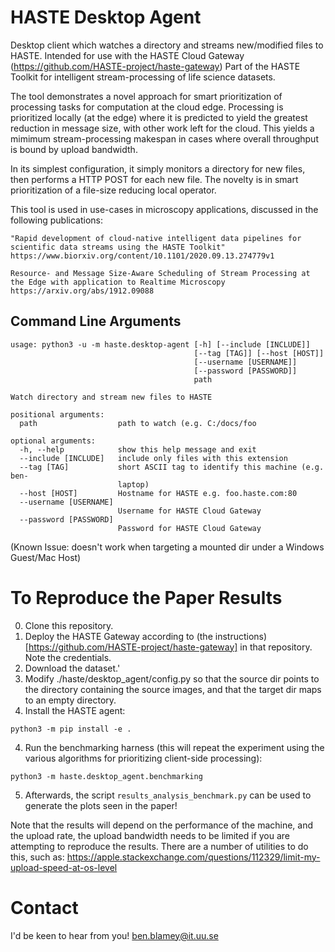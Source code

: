 # HASTE Desktop Agent

Desktop client which watches a directory and streams new/modified files to HASTE. Intended for use with the HASTE Cloud Gateway (https://github.com/HASTE-project/haste-gateway)
Part of the HASTE Toolkit for intelligent stream-processing of life science datasets.

The tool demonstrates a novel approach for smart prioritization of processing tasks for computation at the cloud edge.
Processing is prioritized locally (at the edge) where it is predicted to yield the greatest reduction in message size, with other work left for the cloud.
This yields a mimimum stream-processing makespan in cases where overall throughput is bound by upload bandwidth. 

In its simplest configuration, it simply monitors a directory for new files, then performs a HTTP POST for each new file. The novelty is in smart prioritization of a file-size reducing local operator.

This tool is used in use-cases in microscopy applications, discussed in the following publications:
```
"Rapid development of cloud-native intelligent data pipelines for scientific data streams using the HASTE Toolkit"
https://www.biorxiv.org/content/10.1101/2020.09.13.274779v1
```

```
Resource- and Message Size-Aware Scheduling of Stream Processing at the Edge with application to Realtime Microscopy
https://arxiv.org/abs/1912.09088
```

## Command Line Arguments

```
usage: python3 -u -m haste.desktop-agent [-h] [--include [INCLUDE]]
                                         [--tag [TAG]] [--host [HOST]]
                                         [--username [USERNAME]]
                                         [--password [PASSWORD]]
                                         path

Watch directory and stream new files to HASTE

positional arguments:
  path                  path to watch (e.g. C:/docs/foo

optional arguments:
  -h, --help            show this help message and exit
  --include [INCLUDE]   include only files with this extension
  --tag [TAG]           short ASCII tag to identify this machine (e.g. ben-
                        laptop)
  --host [HOST]         Hostname for HASTE e.g. foo.haste.com:80
  --username [USERNAME]
                        Username for HASTE Cloud Gateway
  --password [PASSWORD]
                        Password for HASTE Cloud Gateway

```

(Known Issue: doesn't work when targeting a mounted dir under a Windows Guest/Mac Host)

# To Reproduce the Paper Results

0. Clone this repository.
0. Deploy the HASTE Gateway according to (the instructions)[https://github.com/HASTE-project/haste-gateway] in that repository. Note the credentials.
1. Download the dataset.'
2. Modify ./haste/desktop_agent/config.py so that the source dir points to the directory containing the source images, and that the target dir maps to an empty directory.
3. Install the HASTE agent:
```
python3 -m pip install -e .
```
4. Run the benchmarking harness (this will repeat the experiment using the various algorithms for prioritizing client-side processing):
```
python3 -m haste.desktop_agent.benchmarking
```
5. Afterwards, the script `results_analysis_benchmark.py` can be used to generate the plots seen in the paper!


Note that the results will depend on the performance of the machine, and the upload rate, the upload bandwidth needs to be limited if you are attempting to reproduce the results. 
There are a number of utilities to do this, such as: https://apple.stackexchange.com/questions/112329/limit-my-upload-speed-at-os-level

# Contact

I'd be keen to hear from you! ben.blamey@it.uu.se